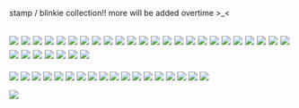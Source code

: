 stamp / blinkie collection!! more will be added overtime >_<

![](https://64.media.tumblr.com/330810c3efd67ad5e17e0134815f3ed2/c16e50f1233d8914-2a/s100x200/aae4a2089cb46a9fe063d1efd3df87e163fb9413.pnj)
![](https://64.media.tumblr.com/6b34690761d67bd085cc4df850433132/8006a162d7d5de58-e1/s100x200/cf1de72d1be848368cb47c9bb4b637a032fdff0a.gifv) 
![](https://64.media.tumblr.com/e46da78893075b5f49d62b5161cf818c/70b0e6cc7ac58d9e-6a/s100x200/19b780c86301aa717b9e79ced2d1ed12ce825235.gifv) 
![](https://64.media.tumblr.com/665d8ed0fbb9a70775a329308ae00e04/47dba9724143cb2a-31/s250x400/02e0cf3f5eeda7ca3fef5354188fcb8582a9c511.gifv)
![](https://64.media.tumblr.com/ef3ab40eb2d0cdfdfadfe6e94d207cc0/c16e50f1233d8914-20/s250x400/0a61a41750cad1f3827fcde30c1ea78e85e1d0ea.gifv) 
![](https://64.media.tumblr.com/2e591b5df6dff4160229f275969c1834/c16e50f1233d8914-aa/s100x200/362bcb709f9152c178aebfbd564c5a51fca02ab6.pnj) 
![](https://64.media.tumblr.com/c8d9bb960e87c4e4c42f9cb732bcb9b4/c16e50f1233d8914-d3/s100x200/7fe6257a7d34d6f64e6b8feee21a75d0fea8add6.gifv)
![](https://64.media.tumblr.com/d091b0bf6f4a6719ed271ffdf2cd3f8d/ae2cd586a1bbcaf6-a9/s100x200/7b63e73dd5fbfb0483484b11f128d2732ebbfe93.gifv)
![](https://64.media.tumblr.com/313a5235b1e0026ba3cfc52e1479ae9b/88feaf116c820c5c-1a/s100x200/3be713c5298b875f8757c3d122613fa0f9d3f671.pnj)
![](https://64.media.tumblr.com/248db49f02f3dd890b0ef27b097e2d52/70b0e6cc7ac58d9e-04/s100x200/4fbe35e695c192fc70337d9f26f762b851b8f0d9.gifv)
![](https://64.media.tumblr.com/9a60ddc900a3b1aa0250b32e09c2a63e/3daed99d320f5d70-87/s100x200/1adc93f1fc4c6947e0d31d117eaeaf45e57c0a47.gifv)
![](https://64.media.tumblr.com/f749892c0000461e2786a8fc82598789/3daed99d320f5d70-bd/s100x200/ce2ce125d5d964ca8042ca5aa586382dd15d7bc0.gifv)
![](https://64.media.tumblr.com/d98427d67cb8f420c398979ddb53d72c/c16e50f1233d8914-98/s100x200/f45c05ada6b85bc42f3891debe363d419de002fa.gifv) 
![](https://64.media.tumblr.com/42ea0db2915920fd70451623a9ad7ec3/89ca295a40da62ab-31/s100x200/de027ce9a2a342b81eacd332dfb318dcb2503576.gifv)
![](https://64.media.tumblr.com/3c4f26c3576e7ca8d7142ec67a242a30/89ca295a40da62ab-5b/s100x200/2ef2c5b266bcf15add1ba822aca930ffe39f6af1.gifv)
![](https://64.media.tumblr.com/fe1d3be1f1e6c90c29ee0683b01bc36f/89ca295a40da62ab-1a/s100x200/6b89dc16e14758d9e61e819c7a649890c57819ad.gifv)
![](https://64.media.tumblr.com/f289e02d1eef66349107558db8630b08/af65f4f48fa15f41-5f/s100x200/d6510cd7b66f6d0e611d2c59614a7048cbfead94.gifv)
![](https://64.media.tumblr.com/3f535b7149022d8f8e61ab4c4f598051/29bc8224260b2b09-52/s100x200/7d3e8836a83178df266ba62a4fa13ea57c3cb1f5.pnj)
![](https://64.media.tumblr.com/bdcbceae1841804eb0a1da98a2be64e8/9cbaba5234936437-3b/s100x200/18d0ebff4790ecceaf3d3f66a07e93f90e14c142.gifv)
![](https://64.media.tumblr.com/8a12763b24f07aaff45b8f9fd9c51f9e/9cbaba5234936437-f5/s100x200/cca5eaf2030beab6102984510aa051ebe946e4e0.gifv)
![](https://64.media.tumblr.com/7f9c721680eb5e6e3b6b3615f3b4e788/a55b489c393395b6-c2/s100x200/4e11ca70dea2fcf56807f1a4d01faf9f4658f3bc.gifv)
![](https://64.media.tumblr.com/871d3f524bd94c9eb975daef749414f4/871eef0fc7f218a5-45/s100x200/69090299350211fd56e148986be57cc1c9c699fe.pnj)
![](https://64.media.tumblr.com/3fa22a9330ec2b834929f18ab56a12c1/871eef0fc7f218a5-81/s100x200/6a64c5aaf1cf9682965a2bb09d3dcae8abec6af3.pnj)
![](https://64.media.tumblr.com/e7dd7bf3747f458199b732b7cc4902b0/c8e7056913542c64-55/s100x200/432b36b3648fc94f56482fd6003e6fe0d47560e0.pnj)
![](https://64.media.tumblr.com/ea90152f078e4aee37e6d824fc8065ee/363752070e93a7f9-b6/s100x200/3e572e9b393c2ca7de1113a253fb7ca292eff4f1.gifv)
![](https://64.media.tumblr.com/bbb0711c30e76559247e0a2a4a5751f7/d882dbab576a6e62-f5/s100x200/e46e917f7355984e22c1e65f4478a9b5e16a3f91.gifv)
![](https://64.media.tumblr.com/f9b2ef60da7f4f5ebc62ef496fa26d8b/9313e36817049b56-4d/s100x200/a5db74cf0f738747971a2e036e41b11bb4b3ca67.gifv)
![](https://64.media.tumblr.com/c0d6797fb6b4acdba9b69bcf419d1dfd/9313e36817049b56-d7/s100x200/a6c1e17a2b2e9654e452a1995d5abe465993ca52.gifv)
![](https://64.media.tumblr.com/da3c9c1f8960fca5f598dc47cbec8fd9/37777c07c7c048ea-a8/s100x200/ff9f93a6ab00c5938ff1b4801b9433f53f0c4e67.gifv)
![](https://64.media.tumblr.com/68bb9e71ec030bfeb579002c6761aa36/37777c07c7c048ea-9e/s100x200/f463e36b2aa8cf02e26c4f744a90504547b40612.gifv)
![](https://64.media.tumblr.com/9ce1a06e21897e6b7514f7bdcda9f83c/ccf4c300ed92ba1b-25/s100x200/664fbc2b36a44f3aac50dbf1e7637f874fd13ee6.pnj)
-
![](https://64.media.tumblr.com/694d883d621b87780591e8aa2d0038bd/98238be42a7e8106-a5/s400x600/3f0b0ea42875738bcdb8195488c7e4428f92b084.pnj)
![](https://64.media.tumblr.com/6a63c81fadbc0cae428fa081e5d67e07/275cdff8b1340c0d-32/s400x600/0db02a5229d080a011b984579bbd1be2848c8ddd.pnj)
![](https://64.media.tumblr.com/a92528b183b332e8a010910fb11cd7d7/20e066caf5db4c80-df/s400x600/c55d945c2af3bb431019542859e09872ea16bf37.pnj)
![](https://64.media.tumblr.com/90f02de200cfa8de6b116ca3db75829b/e1e69c014ca2fe99-4b/s250x400/26f4be639e4f0572aa3f33990b6f2d667519d8d5.gifv)
![](https://64.media.tumblr.com/38c8b7dcbb3d8ad036ff1e6900252ebf/29bc8224260b2b09-6f/s250x400/a61bae2b0744db933b45bbf693cbef970de94384.gifv)
![](https://64.media.tumblr.com/30e307e88379f0d7ed508048f8612ceb/4596c7a776f340be-ee/s250x400/97ab68f9215b332f0e17cfe3715f0b4edb0b24a1.gifv)
![](https://64.media.tumblr.com/c47738bafda62f8de70bb76292daa48a/fd6d927f7003d7f5-87/s250x400/0d78780e44eb1b3adb27cb6006fa2885644d7cd6.gifv)
![](https://64.media.tumblr.com/9612e97efe9d3dba154154d6afbc26c1/fd6d927f7003d7f5-75/s250x400/9958350fb558d3d2772c1efdaae89e4f70541366.gifv)
![](https://64.media.tumblr.com/b10e8f530c4243d87d66edcf8316493f/fd6d927f7003d7f5-78/s250x400/9dadb350ce288db3754d525bed1e2f31220161b4.gifv)
![](https://64.media.tumblr.com/ed00603ccea016c5f68787a2563f29ed/fd6d927f7003d7f5-2b/s250x400/5a388bebb76e720d084ce2093db1192fe52f8918.gifv)
![](https://64.media.tumblr.com/57115aaa81f512dd0873d83e841073b1/363752070e93a7f9-11/s250x400/209ceaf006ecb489427644ca45668e83e0678d9c.gifv)
![](https://64.media.tumblr.com/eb787e5d62f3aede6aa29f38ff35c26f/27f4388618e0f700-9c/s250x400/dedebafe90136bc42f2483ecec9dadd84d549097.gifv)
![](https://64.media.tumblr.com/34c3e869f39e7b7a11dba3cb1f10a351/27f4388618e0f700-8f/s250x400/89f0c7fee40aa26848a7e00f1a7fe8d52be18f67.gifv)
![](https://64.media.tumblr.com/dcbd07971dd8ff628ccd819701087bef/96c3111033dfa3ab-26/s250x400/fbc5265b73a5557915895bcbc91db03b7d7a1126.gifv)
![](https://64.media.tumblr.com/412c0464f2cb4e0dd61559a380820a44/96c3111033dfa3ab-cf/s250x400/6d6431909581adf9905fe903608213f1bed7a202.gifv)
![](https://files.catbox.moe/8zxrq6.gif) 
![](https://blinkies.cafe/b/display/0122-hsbreath.gif)
![](https://files.catbox.moe/jenyqs.gif)

![](https://64.media.tumblr.com/22fc26bb99e2984d7b74d707f8612b90/62f9a1745b7acde0-cd/s640x960/a4a4e051d9292cc5e6cbbd064ec121abdabb5dfa.pnj)
